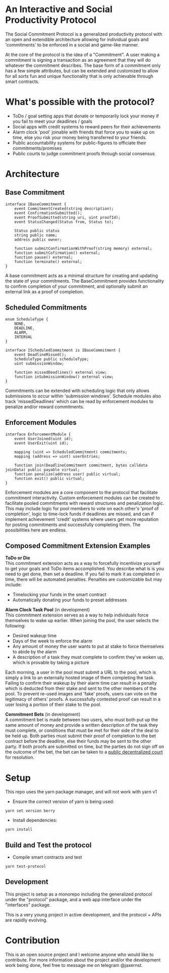 # An Interactive and Social Productivity Protocol

The Social Commitment Protocol is a generalized productivity protocol with an open and extendible architecture allowing for individual goals and 'commitments' to be enforced in a social and game-like manner.

At the core of the protocol is the idea of a "Commitment". A user making a commitment is signing a transaction as an agreement that they will do whatever the commitment describes. The base form of a commitment only has a few simple attributes, but can be extended and customized to allow for all sorts fun and unique functionality that is only achievable through smart contracts.

# What's possible with the protocol?
* ToDo / goal setting apps that donate or temporarily lock your money if you fail to meet your deadlines / goals
* Social apps with credit systems to reward peers for their achievements
* Alarm clock 'pool' joinable with friends that force you to wake up on time, else you risk your money being transferred to your friends.
* Public accountability systems for public-figures to officiate their commitments/promises
* Public courts to judge commitment proofs through social consensus

# Architecture
## Base Commitment
```solidity
interface IBaseCommitment {
    event CommitmentCreated(string description);
    event ConfirmationSubmitted();
    event ProofSubmitted(string uri, uint proofId);
    event StatusChanged(Status from, Status to);
    
    Status public status
    string public name;
    address public owner;

    function submitConfirmationWithProof(string memory) external;
    function submitCofirmation() external;
    function pause() external;
    function terminate() external;
}
  ```
A base commitment acts as a minimal structure for creating and updating the state of your commitments. The BaseCommitment provides functionality to confirm completion of your commitment, and optionally submit an external link as a proof of completion.

## Scheduled Commitments
```solidity
enum ScheduleType {
    NONE,
    DEADLINE,
    ALARM,
    INTERVAL
}

interface IScheduledCommitment is IBaseCommitment {
    event DeadlineMissed();
    ScheduleType public scheduleType;
    uint submissionWindow;

    function missedDeadlines() external view;
    function inSubmissionWindow() external view;
}
```
Commitments can be extended with scheduling logic that only allows submissions to occur within 'submission windows'. Schedule modules also track 'missedDeadlines' which can be read by enforcement modules to penalize and/or reward commitments.

## Enforcement Modules
```solidity
interface EnforcementModule {
    event UserJoined(uint id);
    event UserExit(uint id);
    
    mapping (uint => ScheduledCommitment) commitments;
    mapping (address => uint) userEntries;

    function join(DeadlineCommitment commitment, bytes calldata joinData) public payable virtual;
    function penalize(address user) public virtual;
    function exit() public virtual;
}
```
Enforcement modules are a core component to the protocol that facilitate commitment interactivity. Custom enforcement modules can be created to facilitate pooled commitments with reward structures and penalization logic. This may include logic for pool members to vote on each other's 'proof of completion', logic to time-lock funds if deadlines are missed, and can if implement achievement 'credit' systems where users get more reputation for posting commitments and successfully completing them. The possibilities here are endless.

## Composed Commitment Extension Examples

__ToDo or Die__  
This commitment extension acts as a way to forcefully incentivize yourself to get your goals and ToDo items accomplished. You describe what is is you need to get done, then set a deadline. If you fail to mark it as completed in time, there will be automated penalties. Penalties are customizable but may include:
* Timelocking your funds in the smart contract
* Automatically donating your funds to preset addresses

__Alarm Clock Task Pool__ (in development)  
This commitment extension serves as a way to help individuals force themselves to wake up earlier. When joining the pool, the user selects the following:
* Desired wakeup time
* Days of the week to enforce the alarm
* Any amount of money the user wants to put at stake to force themselves to abide by the alarm
* A description of a task they must complete to confirm they've woken up, which is provable by taking a picture

Each morning, a user in the pool must submit a URL to the pool, which is simply a link to an externally hosted image of them completing the task. Failing to confirm their wakeup by their alarm time can result in a penalty which is deducted from their stake and sent to the other members of the pool. To prevent re-used images and 'fake' proofs, users can vote on the legitimacy of others' proofs. A successfully contested proof can result in a user losing a portion of their stake to the pool.

__Commitment Bets__  (in development)  
A commitment bet is made between two users, who must both put up the same amount of money and provide a written description of the task they must complete, or conditions that must be met for their side of the deal to be held up. Both parties must submit their proof of completion to the bet contract before the deadline, else their funds may be sent to the other party. If both proofs are submitted on time, but the parties do not sign off on the outcome of the bet, the bet can be taken to a [public decentralized court](https://court.aragon.org/#/dashboard) for resolution.

# Setup
This repo uses the yarn package manager, and will not work with yarn v1

* Ensure the correct version of yarn is being used:
```
yarn set version berry
```

* Install dependencies:
```
yarn install
```

## Build and Test the protocol

* Compile smart contracts and test
```
yarn test-protocol
```

## Development

This project is setup as a monorepo including the generalized protocol under the "protocol" package, and a web app interface under the "interfaces" package.

This is a very young project in active development, and the protocol + APIs are rapidly evolving.


# Contribution

This is an open source project and I welcome anyone who would like to contribute. For more information about the project and/or the development work being done, feel free to message me on telegram @jaxernst. 

